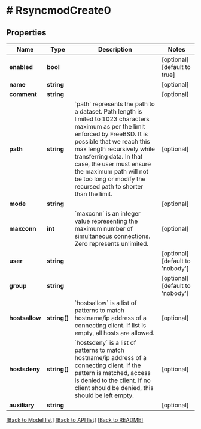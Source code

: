 # # RsyncmodCreate0

## Properties

Name | Type | Description | Notes
------------ | ------------- | ------------- | -------------
**enabled** | **bool** |  | [optional] [default to true]
**name** | **string** |  | [optional]
**comment** | **string** |  | [optional]
**path** | **string** | &#x60;path&#x60; represents the path to a dataset. Path length is limited to 1023 characters maximum as per the limit enforced by FreeBSD. It is possible that we reach this max length recursively while transferring data. In that case, the user must ensure the maximum path will not be too long or modify the recursed path to shorter than the limit. | [optional]
**mode** | **string** |  | [optional]
**maxconn** | **int** | &#x60;maxconn&#x60; is an integer value representing the maximum number of simultaneous connections. Zero represents unlimited. | [optional]
**user** | **string** |  | [optional] [default to 'nobody']
**group** | **string** |  | [optional] [default to 'nobody']
**hostsallow** | **string[]** | &#x60;hostsallow&#x60; is a list of patterns to match hostname/ip address of a connecting client. If list is empty, all hosts are allowed. | [optional]
**hostsdeny** | **string[]** | &#x60;hostsdeny&#x60; is a list of patterns to match hostname/ip address of a connecting client. If the pattern is matched, access is denied to the client. If no client should be denied, this should be left empty. | [optional]
**auxiliary** | **string** |  | [optional]

[[Back to Model list]](../../README.md#models) [[Back to API list]](../../README.md#endpoints) [[Back to README]](../../README.md)
